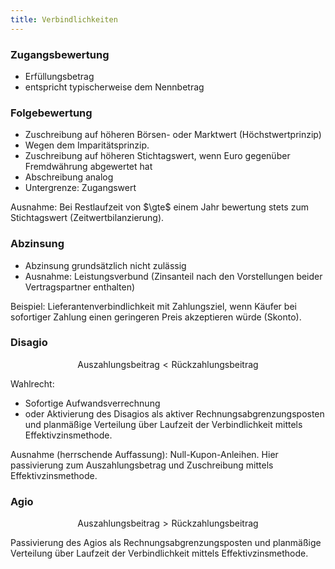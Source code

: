 ```yaml
---
title: Verbindlichkeiten
---
```

### Zugangsbewertung
- Erfüllungsbetrag
- entspricht typischerweise dem Nennbetrag

### Folgebewertung
- Zuschreibung auf höheren Börsen- oder Marktwert (Höchstwertprinzip)
- Wegen dem Imparitätsprinzip.
- Zuschreibung auf höheren Stichtagswert, wenn Euro gegenüber Fremdwährung abgewertet hat
- Abschreibung analog
- Untergrenze: Zugangswert

Ausnahme: Bei Restlaufzeit von $\gte$ einem Jahr bewertung stets zum Stichtagswert (Zeitwertbilanzierung).

### Abzinsung
- Abzinsung grundsätzlich nicht zulässig
- Ausnahme: Leistungsverbund (Zinsanteil nach den Vorstellungen beider Vertragspartner enthalten)

Beispiel: Lieferantenverbindlichkeit mit Zahlungsziel, wenn Käufer bei sofortiger Zahlung einen geringeren Preis akzeptieren würde (Skonto).

### Disagio
$$
\text{Auszahlungsbeitrag} \lt \text{Rückzahlungsbeitrag}
$$

Wahlrecht:
- Sofortige Aufwandsverrechnung
- oder Aktivierung des Disagios als aktiver Rechnungsabgrenzungsposten und planmäßige Verteilung über Laufzeit der Verbindlichkeit mittels Effektivzinsmethode.

Ausnahme (herrschende Auffassung): Null-Kupon-Anleihen. Hier passivierung zum Auszahlungsbetrag und Zuschreibung mittels Effektivzinsmethode.

### Agio
$$
\text{Auszahlungsbeitrag} \gt \text{Rückzahlungsbeitrag}
$$

Passivierung des Agios als Rechnungsabgrenzungsposten und planmäßige Verteilung über Laufzeit der Verbindlichkeit mittels Effektivzinsmethode.

